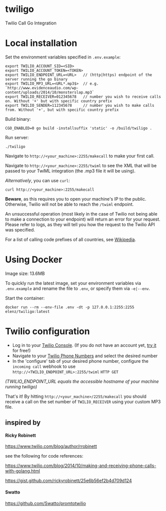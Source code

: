 # twiligo

Twilio Call Go Integration

# Local installation

Set the environment variables specified in `.env.example`:

```
export TWILIO_ACCOUNT_SID=<SID>
export TWILIO_ACCOUNT_TOKEN=<TOKEN>
export TWILIO_ENDPOINT_URL=<URL>   // (http|https) endpoint of the server running the go binary
export TWILIO_MP3_URL=<URL*.mp3$>  // e.g. `http://www.evidenceaudio.com/wp-content/uploads/2014/10/monsterslap.mp3`
export TWILIO_RECEIVER=012345678   // number you wish to receive calls on. Without '+' but with specific country prefix
export TWILIO_SENDER=112345678     // number you wish to make calls from. Without '+', but with specific country prefix
```

Build binary:

```
CGO_ENABLED=0 go build -installsuffix 'static' -o /build/twiligo .
```

Run server:

```
./twiligo
```

Navigate to `http://<your_machine>:2255/makecall` to make your first call.

Navigate to `http://<your_machine>:2255/twiml` to see the XML that will be passed to your TwiML integration (the .mp3 file it will be using).

_Alternatively_, you can use `curl`:

`curl http://<your_machine>:2255/makecall`

**Beware**, as this requires you to open your machine's IP to the public. Otherwise, Twilio will not be able to reach the `/twiml` endpoint.

An unsuccessful operation (most likely in the case of Twilio not being able to make a connection to your endpoint) will return an error for your request.
Please refer to logs, as they will tell you how the request to the Twilio API was specified.

For a list of calling code prefixes of all countries, see [Wikipedia](https://en.wikipedia.org/wiki/List_of_mobile_telephone_prefixes_by_country).

# Using Docker

Image size: 13.6MB

To quickly run the latest image, set your environment variables via `.env.example` and rename the file to `.env`, or specify them via `-e|--env`.

Start the container:

```
docker run --rm --env-file .env -dt -p 127.0.0.1:2255:2255 elenz/twiligo:latest
```

# Twilio configuration

- Log in to your [Twilio Console](https://www.twilio.com/console/).
  (If you do not have an account yet, [try it](https://www.twilio.com/try-twilio) for free!)
- Navigate to your [Twilio Phone Numbers](https://www.twilio.com/console/phone-numbers) and select the desired number
- In the 'configure' tab of your desired phone number, configure the `incoming call` webhook to use `http://<TWILIO_ENDPOINT_URL>:2255/twiml` `HTTP GET`

_(TWILIO_ENDPOINT_URL equals the accessible hostname of your machine running twiligo)_

That's it! By hitting `http://<your_machine>/2255/makecall` you should receive a call on the set number of `TWILIO_RECEIVER` using your custom MP3 file.

## inspired by

#### Ricky Robinett

https://www.twilio.com/blog/author/rrobinett

see the following for code references:

https://www.twilio.com/blog/2014/10/making-and-receiving-phone-calls-with-golang.html

https://gist.github.com/rickyrobinett/25e6b56ef2b4d709d124

#### Swatto

https://github.com/Swatto/promtotwilio
